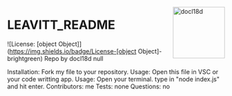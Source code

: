 
  <a href="https://github.com/docl18d" style="float:right"><img src="https://avatars3.githubusercontent.com/u/68399114?v=4" alt="docl18d" title="docl18d" width="120" height="120"></a>
  # LEAVITT_README
  ![License: [object Object]](https://img.shields.io/badge/License-[object Object]-brightgreen)
  Repo by docl18d
  null
  
  Installation:
  Fork my file to your repository. Usage: Open this file in VSC or your code writting app.
  Usage:
  Open your terminal. type in "node index.js" and hit enter.
  Contributors:
  me
  Tests:
  none
  Questions:
  no
  